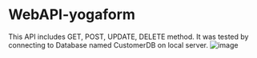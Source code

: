 # WebAPI-yogaform

This API includes GET, POST, UPDATE, DELETE method.
It was tested by connecting to Database named CustomerDB on local server.
![image](https://user-images.githubusercontent.com/81694833/207090246-6b8ac76b-724e-4278-85c5-bbe07ac7c4fa.png)
